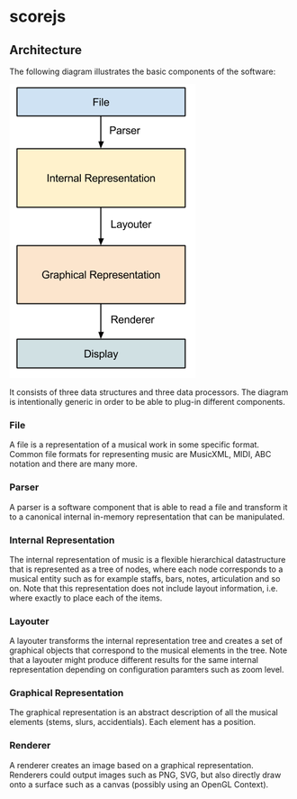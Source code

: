 # scorejs

## Architecture

The following diagram illustrates the basic components of the software:

![Overview Diagram](doc/Overview.png)

It consists of three data structures and three data processors. The diagram is intentionally generic in order to be able to plug-in different components.

### File

A file is a representation of a musical work in some specific format. Common file formats for representing music are MusicXML, MIDI, ABC notation and there are many more.

### Parser

A parser is a software component that is able to read a file and transform it to a canonical internal in-memory representation that can be manipulated.

### Internal Representation

The internal representation of music is a flexible hierarchical datastructure that is represented as a tree of nodes, where each node corresponds to a musical entity such as for example staffs, bars, notes, articulation and so on. Note that this representation does not include layout information, i.e. where exactly to place each of the items.

### Layouter

A layouter transforms the internal representation tree and creates a set of graphical objects that correspond to the musical elements in the tree. Note that a layouter might produce different results for the same internal representation depending on configuration paramters such as zoom level.

### Graphical Representation

The graphical representation is an abstract description of all the musical elements (stems, slurs, accidentials). Each element has a position.

### Renderer

A renderer creates an image based on a graphical representation. Renderers could output images such as PNG, SVG, but also directly draw onto a surface such as a canvas (possibly using an OpenGL Context).
